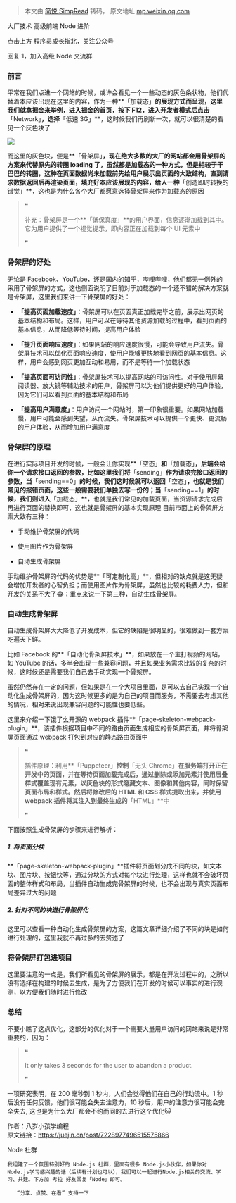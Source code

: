 > 本文由 [简悦 SimpRead](http://ksria.com/simpread/) 转码， 原文地址 [mp.weixin.qq.com](https://mp.weixin.qq.com/s/H3z8H-8hL-Yyu4vOJFVSdA)

大厂技术 高级前端 Node 进阶

点击上方 程序员成长指北，关注公众号

回复 1，加入高级 Node 交流群

### 前言

平常在我们点进一个网站的时候，或许会看见一个一些动态的灰色条状物，他们代替着本应该出现在这里的内容，作为一种**「加载态」**的展现方式而呈现，这里我们就拿掘金来举例，进入掘金的首页，按下 F12，进入开发者模式后点击**「Network」**，选择**「低速 3G」**，这时候我们再刷新一次，就可以很清楚的看见一个灰色块了

![](https://mmbiz.qpic.cn/mmbiz_png/y3icTNEqlicCXXxz24YlkicdLStnPW2vviaRXJxFhBJxyqHEbG3a8cUvzkmIrx62hwsB0wYStibGiba77Aree00M29vA/640?wx_fmt=png)

而这里的灰色块，便是**「骨架屏」**，现在绝大多数的大厂的网站都会用骨架屏的方案来代替原先的转圈 loading 了，虽然都是加载态的一种方式，但是相较于干巴巴的转圈，这种在页面数据尚未加载前先给用户展示出页面的大致结构，直到请求数据返回后再渲染页面，填充好本应该展现的内容，给人一种**「创造即时转换的错觉」**，这也是为什么各个大厂都愿意选择骨架屏来作为加载态的原因

> ❝
> 
> 补充：骨架屏是一个**「低保真度」**的用户界面，信息逐渐加载到其中。它为用户提供了一个视觉提示，即内容正在加载到每个 UI 元素中
> 
> ❞

### 骨架屏的好处

无论是 Facebook、YouTube，还是国内的知乎，哔哩哔哩，他们都无一例外的采用了骨架屏的方式，这也侧面说明了目前对于加载态的一个还不错的解决方案就是骨架屏，这里我们来讲一下骨架屏的好处：

*   **「提高页面加载速度」**：骨架屏可以在页面真正加载完毕之前，展示出网页的基本结构和布局。这样，用户可以在等待其他资源加载的过程中，看到页面的基本信息，从而降低等待时间，提高用户体验
    
*   **「提升页面响应速度」**：如果网站的响应速度很慢，可能会导致用户流失。骨架屏技术可以优化页面响应速度，使用户能够更快地看到网页的基本信息。这样，用户会感到网页更加互动和易用，而不是等待一个加载状态
    
*   **「提高页面可访问性」**：骨架屏技术可以提高网站的可访问性。对于使用屏幕阅读器、放大镜等辅助技术的用户，骨架屏可以为他们提供更好的用户体验，因为它们可以看到页面的基本结构和布局
    
*   **「提高用户满意度」**：用户访问一个网站时，第一印象很重要。如果网站加载慢，用户可能会感到失望，从而流失。骨架屏技术可以提供一个更快、更流畅的用户体验，从而增加用户满意度
    

### 骨架屏的原理

在进行实际项目开发的时候，一般会让你实现**「空态」**和**「加载态」**，后端会给你一个请求接口返回的参数，比如这里我们将**「sending」**作为请求完接口返回的参数，当**「sending==0」**的时候，我们这时候就可以返回**「空态」**，也就是我们常见的报错页面，这些一般需要我们单独去写一份的；当**「sending==1」**的时候，我们则进入**「加载态」**，也就是我们常见的加载页面，当资源请求完成后再进行页面的替换即可，这也就是骨架屏的基本实现原理 目前市面上的骨架屏方案大致有三种：

*   手动维护骨架屏的代码
    
*   使用图片作为骨架屏
    
*   自动生成骨架屏
    

手动维护骨架屏的代码的优势是**「可定制化高」**，但相对的缺点就是这无疑会增加开发者的心智负担；而使用图片作为骨架屏，虽然也比较的耗费人力，但和开发的关系不大了😂；重点来说一下第三种，自动生成骨架屏。

### 自动生成骨架屏

自动生成骨架屏大大降低了开发成本，但它的缺陷是很明显的，很难做到一套方案吃遍天下鲜。

比如 Facebook 的**「自动化骨架屏技术」**，如果放在一个主打视频的网站，如 YouTube 的话，多半会出现一些兼容问题，并且如果业务需求比较的复杂的时候，这时候还是需要我们自己去手动实现一个骨架屏。

虽然仍然存在一定的问题，但如果是在一个大项目里面，是可以去自己实现一个自动化生成骨架屏的，因为这时候更多的是为自己的项目而服务，不需要去考虑其他的情况，相对来说出现兼容问题的可能性也要低些。

这里来介绍一下饿了么开源的 webpack 插件**「page-skeleton-webpack-plugin」**，该插件根据项目中不同的路由页面生成相应的骨架屏页面，并将骨架屏页面通过 webpack 打包到对应的静态路由页面中

> ❝
> 
> 插件原理：利用**「Puppeteer」**控制**「无头 Chrome」**在服务端打开正在开发中的页面，并在等待页面加载完成后，通过删除或添加元素并使用层叠样式覆盖现有元素，以灰色块的形式隐藏文本、图像和其他内容，同时保留页面布局和样式。然后将修改后的 HTML 和 CSS 样式提取出来，并使用 webpack 插件将其注入到最终生成的**「HTML」**中
> 
> ❞

下面按照生成骨架屏的步骤来进行解析：

##### 1. 将页面分块

**「page-skeleton-webpack-plugin」**插件将页面划分成不同的块，如文本块、图片块、按钮快等，通过分块的方式对每个块进行处理，这样也就不会破坏页面的整体样式和布局，当插件自动生成完骨架屏的时候，也不会出现与真实页面布局差异过大的问题

##### 2. 针对不同的块进行骨架屏化

这里可以查看一种自动化生成骨架屏的方案，这篇文章详细介绍了不同的块是如何进行处理的，这里我就不再过多的去赘述了

### 将骨架屏打包进项目

这里要注意的一点是，我们所看见的骨架屏的展示，都是在开发过程中的，之所以没有选择在构建的时候去生成，是为了方便我们在开发的时候可以事实的进行观测，以方便我们随时进行修改

### 总结

不要小瞧了这点优化，这部分的优化对于一个需要大量用户访问的网站来说是非常重要的，因为：

> ❝
> 
> It only takes 3 seconds for the user to abandon a product.
> 
> ❞

一项研究表明，在 200 毫秒到 1 秒内，人们会觉得他们在自己的行动流中。1 秒后没有任何反馈，他们很可能会失去注意力，10 秒后，用户的注意力很可能会完全失去, 这也是为什么大厂都会不约而同的去进行这个优化🐱

作者：八岁小孩学编程  
原文链接：https://juejin.cn/post/7228977496515575866

Node 社群  

```
我组建了一个氛围特别好的 Node.js 社群，里面有很多 Node.js小伙伴，如果你对Node.js学习感兴趣的话（后续有计划也可以），我们可以一起进行Node.js相关的交流、学习、共建。下方加 考拉 好友回复「Node」即可。

   “分享、点赞、在看” 支持一下
```